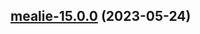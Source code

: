

## [mealie-15.0.0](https://github.com/truecharts/charts/compare/mealie-14.0.22...mealie-15.0.0) (2023-05-24)

